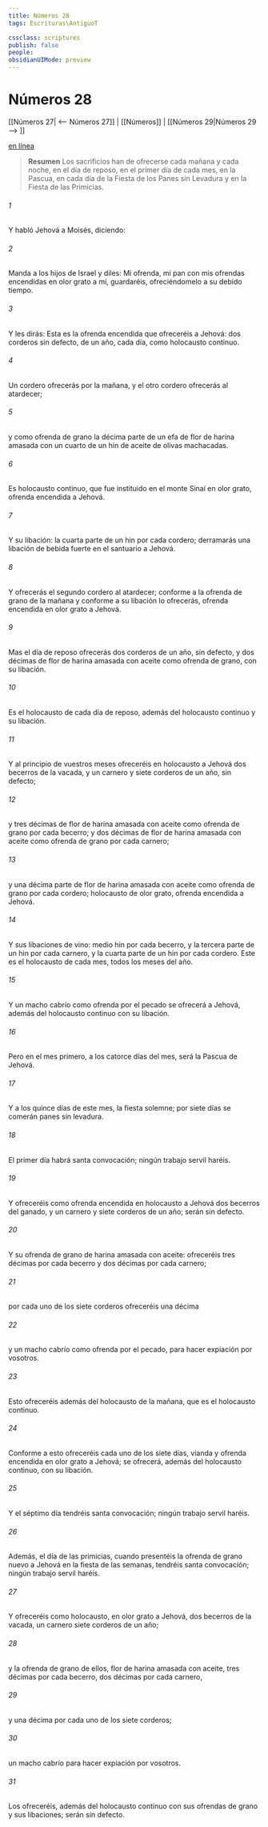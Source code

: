```yaml
---
title: Números 28
tags: Escrituras\AntiguoT

cssclass: scriptures
publish: false
people:
obsidianUIMode: preview
---
```


# Números 28
[[Números 27| <-- Números 27]] | [[Números]] | [[Números 29|Números 29 --> ]]

[en línea](https://churchofjesuschrist.org/study/scriptures/ot/num/28?lang=spa)

> __Resumen__
Los sacrificios han de ofrecerse cada mañana y cada noche, en el día de reposo, en el primer día de cada mes, en la Pascua, en cada día de la Fiesta de los Panes sin Levadura y en la Fiesta de las Primicias.

###### 1 
Y habló Jehová a Moisés, diciendo:

###### 2 
Manda a los hijos de Israel y diles: Mi ofrenda, mi pan con mis ofrendas encendidas en olor grato a mí, guardaréis, ofreciéndomelo a su debido tiempo.

###### 3 
Y les dirás: Esta es la ofrenda encendida que ofreceréis a Jehová: dos corderos sin defecto, de un año, cada día, como holocausto continuo.

###### 4 
Un cordero ofrecerás por la mañana, y el otro cordero ofrecerás al atardecer;

###### 5 
y como ofrenda de grano la décima parte de un efa de flor de harina amasada con un cuarto de un hin de aceite de olivas machacadas.

###### 6 
Es holocausto continuo, que fue instituido en el monte Sinaí en olor grato, ofrenda encendida a Jehová.

###### 7 
Y su libación: la cuarta parte de un hin por cada cordero; derramarás una libación de bebida fuerte en el santuario a Jehová.

###### 8 
Y ofrecerás el segundo cordero al atardecer; conforme a la ofrenda de grano de la mañana y conforme a su libación lo ofrecerás, ofrenda encendida en olor grato a Jehová.

###### 9 
Mas el día de reposo ofrecerás dos corderos de un año, sin defecto, y dos décimas  de flor de harina amasada con aceite como ofrenda de grano, con su libación.

###### 10 
Es el holocausto de cada día de reposo, además del holocausto continuo y su libación.

###### 11 
Y al principio de vuestros meses ofreceréis en holocausto a Jehová dos becerros de la vacada, y un carnero y siete corderos de un año, sin defecto;

###### 12 
y tres décimas  de flor de harina amasada con aceite como ofrenda de grano por cada becerro; y dos décimas de flor de harina amasada con aceite como ofrenda de grano por cada carnero;

###### 13 
y una décima parte de flor de harina amasada con aceite como ofrenda de grano por cada cordero; holocausto de olor grato, ofrenda encendida a Jehová.

###### 14 
Y sus libaciones de vino: medio hin por cada becerro, y la tercera parte de un hin por cada carnero, y la cuarta parte de un hin por cada cordero. Este es el holocausto de cada mes, todos los meses del año.

###### 15 
Y un macho cabrío como ofrenda por el pecado se ofrecerá a Jehová, además del holocausto continuo con su libación.

###### 16 
Pero en el mes primero, a los catorce días del mes, será la Pascua de Jehová.

###### 17 
Y a los quince días de este mes, la fiesta solemne; por siete días se comerán panes sin levadura.

###### 18 
El primer día habrá santa convocación; ningún trabajo servil haréis.

###### 19 
Y ofreceréis como ofrenda encendida en holocausto a Jehová dos becerros del ganado, y un carnero y siete corderos de un año; serán sin defecto.

###### 20 
Y su ofrenda de grano de harina amasada con aceite: ofreceréis tres décimas  por cada becerro y dos décimas por cada carnero;

###### 21 
por cada uno de los siete corderos ofreceréis una décima 

###### 22 
y un macho cabrío como ofrenda por el pecado, para hacer expiación por vosotros.

###### 23 
Esto ofreceréis además del holocausto de la mañana, que es el holocausto continuo.

###### 24 
Conforme a esto ofreceréis cada uno de los siete días, vianda y ofrenda encendida en olor grato a Jehová; se ofrecerá, además del holocausto continuo, con su libación.

###### 25 
Y el séptimo día tendréis santa convocación; ningún trabajo servil haréis.

###### 26 
Además, el día de las primicias, cuando presentéis la ofrenda de grano nuevo a Jehová en la fiesta de las semanas, tendréis santa convocación; ningún trabajo servil haréis.

###### 27 
Y ofreceréis como holocausto, en olor grato a Jehová, dos becerros de la vacada, un carnero  siete corderos de un año;

###### 28 
y la ofrenda de grano de ellos, flor de harina amasada con aceite, tres décimas  por cada becerro, dos décimas  por cada carnero,

###### 29 
y una décima  por cada uno de los siete corderos;

###### 30 
un macho cabrío para hacer expiación por vosotros.

###### 31 
Los ofreceréis, además del holocausto continuo con sus ofrendas de grano y sus libaciones; serán sin defecto.

